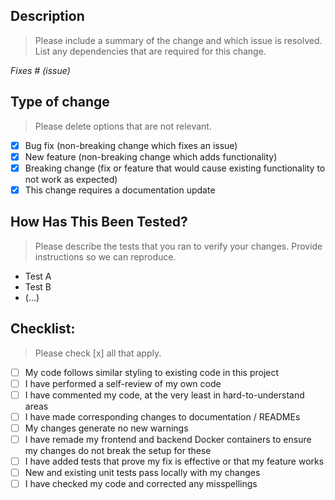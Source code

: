 ## Description

> Please include a summary of the change and which issue is resolved. List any dependencies that are required for this change.

*Fixes # (issue)*

## Type of change

> Please delete options that are not relevant.

- [x] Bug fix (non-breaking change which fixes an issue)
- [x] New feature (non-breaking change which adds functionality)
- [x] Breaking change (fix or feature that would cause existing functionality to not work as expected)
- [x] This change requires a documentation update

## How Has This Been Tested?

> Please describe the tests that you ran to verify your changes. Provide instructions so we can reproduce.

- Test A
- Test B
- (...)

## Checklist:

> Please check [x] all that apply.

- [ ] My code follows similar styling to existing code in this project
- [ ] I have performed a self-review of my own code
- [ ] I have commented my code, at the very least in hard-to-understand areas
- [ ] I have made corresponding changes to documentation / READMEs
- [ ] My changes generate no new warnings
- [ ] I have remade my frontend and backend Docker containers to ensure my changes do not break the setup for these
- [ ] I have added tests that prove my fix is effective or that my feature works
- [ ] New and existing unit tests pass locally with my changes
- [ ] I have checked my code and corrected any misspellings
